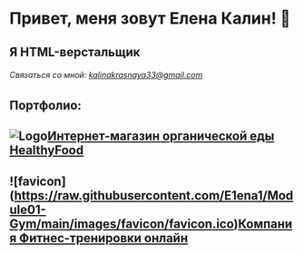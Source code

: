 # Привет, меня зовут Елена Калин! 👋

## Я HTML-верстальщик

###### Связаться со мной: kalinakrasnaya33@gmail.com

## Портфолио: 

## ![Logo](https://raw.githubusercontent.com/E1ena1/Module02-Shop/master/src/images/icons/favicon.ico)[Интернет-магазин органической еды HealthyFood](https://e1ena1.github.io/Module02-Shop/dist/)
## ![favicon] (https://raw.githubusercontent.com/E1ena1/Module01-Gym/main/images/favicon/favicon.ico)[Компания Фитнес-тренировки онлайн](https://e1ena1.github.io/Module01-Gym/index.html)
